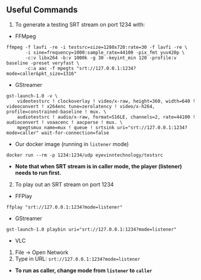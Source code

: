 ## Useful Commands

1. To generate a testing SRT stream on port 1234 with:
- FFMpeg
```
ffmpeg -f lavfi -re -i testsrc=size=1280x720:rate=30 -f lavfi -re \
       -i sine=frequency=1000:sample_rate=44100 -pix_fmt yuv420p \
       -c:v libx264 -b:v 1000k -g 30 -keyint_min 120 -profile:v baseline -preset veryfast \
       -c:a aac -f mpegts "srt://127.0.0.1:1234?mode=caller&pkt_size=1316"
```
- GStreamer
```
gst-launch-1.0 -v \
    videotestsrc ! clockoverlay ! video/x-raw, height=360, width=640 ! videoconvert ! x264enc tune=zerolatency ! video/x-h264, profile=constrained-baseline ! mux. \
    audiotestsrc ! audio/x-raw, format=S16LE, channels=2, rate=44100 ! audioconvert ! voaacenc ! aacparse ! mux. \
    mpegtsmux name=mux ! queue ! srtsink uri="srt://127.0.0.1:1234?mode=caller" wait-for-connection=false
```
- Our docker image (running in `listener` mode)
```
docker run --rm -p 1234:1234/udp eyevinntechnology/testsrc
```
- **Note that when SRT stream is in caller mode, the player (listener) needs to run first.**

2. To play out an SRT stream on port 1234
- FFPlay
```
ffplay "srt://127.0.0.1:1234?mode=listener"
```
- GStreamer
```
gst-launch-1.0 playbin uri="srt://127.0.0.1:1234?mode=listener"
```
- VLC
1. File -> Open Network
2. Type in URL: ``` srt://127.0.0.1:1234?mode=listener ```

- **To run as caller, change mode from `listener` to `caller`**
